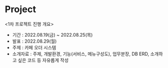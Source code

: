 # Project

<1차 프로젝트 진행 개요>
- 기간 : 2022.08.19(금) ~ 2022.08.25(목) 
- 발표 : 2022.08.29(월)
- 주제 : 카페 오더 시스템
- 소개자료 : 주제, 개발환경, 기능(서비스, 메뉴구성도), 업무분장, DB ERD, 소개하고 싶은 코드 등 자유롭게 작성

